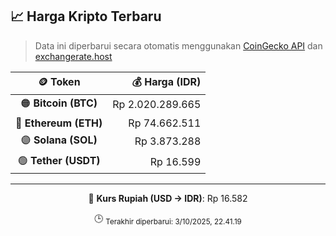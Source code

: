 

<!-- HARGA_KRIPTO -->
## 📈 Harga Kripto Terbaru

> Data ini diperbarui secara otomatis menggunakan [CoinGecko API](https://www.coingecko.com/) dan [exchangerate.host](https://exchangerate.host/)

<div align="center">

| 🪙 Token | 💰 Harga (IDR) |
|:------:|---------------:|
| 🟠 **Bitcoin (BTC)**   | Rp 2.020.289.665 |
| 🔵 **Ethereum (ETH)**  | Rp 74.662.511 |
| 🟣 **Solana (SOL)**    | Rp 3.873.288 |
| 🟢 **Tether (USDT)**   | Rp 16.599 |

---

💱 **Kurs Rupiah (USD → IDR)**: Rp 16.582

🕒 <sub>Terakhir diperbarui: 3/10/2025, 22.41.19</sub>

</div>
<!-- /HARGA_KRIPTO -->